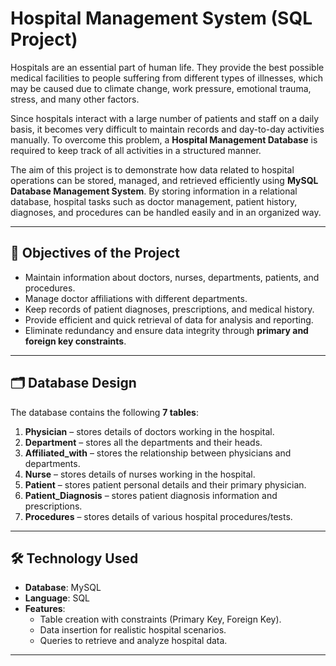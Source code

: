 # Hospital Management System (SQL Project)

Hospitals are an essential part of human life. They provide the best possible medical facilities to people suffering from different types of illnesses, which may be caused due to climate change, work pressure, emotional trauma, stress, and many other factors.  

Since hospitals interact with a large number of patients and staff on a daily basis, it becomes very difficult to maintain records and day-to-day activities manually. To overcome this problem, a **Hospital Management Database** is required to keep track of all activities in a structured manner.

The aim of this project is to demonstrate how data related to hospital operations can be stored, managed, and retrieved efficiently using **MySQL Database Management System**. By storing information in a relational database, hospital tasks such as doctor management, patient history, diagnoses, and procedures can be handled easily and in an organized way.

---

## 🎯 Objectives of the Project
- Maintain information about doctors, nurses, departments, patients, and procedures.  
- Manage doctor affiliations with different departments.  
- Keep records of patient diagnoses, prescriptions, and medical history.  
- Provide efficient and quick retrieval of data for analysis and reporting.  
- Eliminate redundancy and ensure data integrity through **primary and foreign key constraints**.  

---

## 🗂️ Database Design

The database contains the following **7 tables**:

1. **Physician** – stores details of doctors working in the hospital.  
2. **Department** – stores all the departments and their heads.  
3. **Affiliated_with** – stores the relationship between physicians and departments.  
4. **Nurse** – stores details of nurses working in the hospital.  
5. **Patient** – stores patient personal details and their primary physician.  
6. **Patient_Diagnosis** – stores patient diagnosis information and prescriptions.  
7. **Procedures** – stores details of various hospital procedures/tests.  

---

## 🛠️ Technology Used
- **Database**: MySQL  
- **Language**: SQL  
- **Features**:  
  - Table creation with constraints (Primary Key, Foreign Key).  
  - Data insertion for realistic hospital scenarios.  
  - Queries to retrieve and analyze hospital data.  

---


